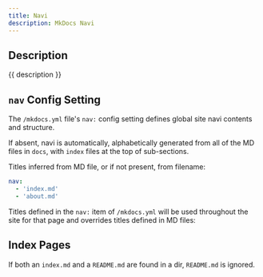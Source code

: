 ```yaml
---
title: Navi
description: MkDocs Navi
---
```


## Description

{{ description }}

## `nav` Config Setting

The `/mkdocs.yml` file's `nav:` config setting defines global site navi contents and structure.  

If absent, navi is automatically, alphabetically generated from all of the MD files in `docs`, with `index` files at the top of sub-sections.

Titles inferred from MD file, or if not present, from filename:

```yml
nav:
  - 'index.md'
  - 'about.md'
```

Titles defined in the `nav:` item of  `/mkdocs.yml` will be used throughout the site for that page and overrides titles defined in MD files:

## Index Pages

If both an `index.md` and a `README.md` are found in a dir, `README.md` is ignored.
